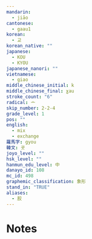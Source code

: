 ```yaml
---
mandarin:
  - jiāo
cantonese:
  - gaau1
korean:
  - 교
korean_native: ""
japanese:
  - KOU
  - KYOU
japanese_nanori: ""
vietnamese:
  - giao
middle_chinese_initial: k
middle_chinese_final: ɣau
stroke_count: "6"
radical: 亠
skip_number: 2-2-4
grade_level: 1
pos: ""
english:
  - mix
  - exchange
羅馬字: gyou
韓文: 굣
joyo_level: ""
hsk_level: ""
hanmun_edu_level: 中
danayo_id: 108
mc_id: 498
graphemic_classification: 象形
stand_in: "TRUE"
aliases:
  - 胶
---
```


# Notes
